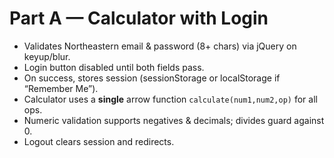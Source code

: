 # Part A — Calculator with Login

- Validates Northeastern email & password (8+ chars) via jQuery on keyup/blur.
- Login button disabled until both fields pass.
- On success, stores session (sessionStorage or localStorage if “Remember Me”).
- Calculator uses a **single** arrow function `calculate(num1,num2,op)` for all ops.
- Numeric validation supports negatives & decimals; divides guard against 0.
- Logout clears session and redirects.
